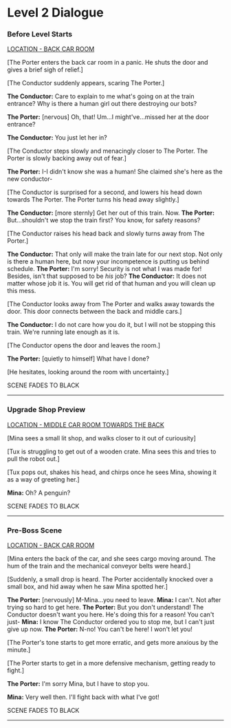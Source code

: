 # Level 2 Dialogue

### Before Level Starts
<u>LOCATION - BACK CAR ROOM</u>

[The Porter enters the back car room in a panic. He shuts the door and gives a brief sigh of relief.]

[The Conductor suddenly appears, scaring The Porter.]

**The Conductor:** Care to explain to me what's going on at the train entrance? Why is there a human girl out there destroying our bots?

**The Porter:** [nervous] Oh, that! Um...I might've...missed her at the door entrance?

**The Conductor:** You just let her in?

[The Conductor steps slowly and menacingly closer to The Porter. The Porter is slowly backing away out of fear.]

**The Porter:** I-I didn't know she was a human! She claimed she's here as the new conductor-

[The Conductor is surprised for a second, and lowers his head down towards The Porter. The Porter turns his head away slightly.]

**The Conductor:** [more sternly] Get her out of this train. Now.
**The Porter:** But...shouldn't we stop the train first? You know, for safety reasons?

[The Conductor raises his head back and slowly turns away from The Porter.]

**The Conductor:** That only will make the train late for our next stop. Not only is there a human here, but now your incompetence is putting us behind schedule.
**The Porter:** I'm sorry! Security is not what I was made for! Besides, isn't that supposed to be *his* job?
**The Conductor:** It does not matter whose job it is. You will get rid of that human and you will clean up this mess.

[The Conductor looks away from The Porter and walks away towards the door. This door connects between the back and middle cars.]

**The Conductor:** I do not care how you do it, but I will not be stopping this train. We're running late enough as it is.

[The Conductor opens the door and leaves the room.]

**The Porter:** [quietly to himself] What have I done?

[He hesitates, looking around the room with uncertainty.]

SCENE FADES TO BLACK

---

### Upgrade Shop Preview
<u>LOCATION - MIDDLE CAR ROOM TOWARDS THE BACK</u>

[Mina sees a small lit shop, and walks closer to it out of curiousity]

[Tux is struggling to get out of a wooden crate. Mina sees this and tries to pull the robot out.]

[Tux pops out, shakes his head, and chirps once he sees Mina, showing it as a way of greeting her.]

**Mina:** Oh? A penguin?

SCENE FADES TO BLACK

---

### Pre-Boss Scene
<u>LOCATION - BACK CAR ROOM</u>

[Mina enters the back of the car, and she sees cargo moving around. The hum of the train and the mechanical conveyor belts were heard.]

[Suddenly, a small drop is heard. The Porter accidentally knocked over a small box, and hid away when he saw Mina spotted her.]

**The Porter:** [nervously] M-Mina...you need to leave.
**Mina:** I can't. Not after trying so hard to get here.
**The Porter:** But you don't understand! The Conductor doesn't want you here. He's doing this for a reason! You can't just-
**Mina:** I know The Conductor ordered you to stop me, but I can't just give up now.
**The Porter:** N-no! You can't be here! I won't let you!

[The Porter's tone starts to get more erratic, and gets more anxious by the minute.]

[The Porter starts to get in a more defensive mechanism, getting ready to fight.]

**The Porter:** I'm sorry Mina, but I have to stop you.

**Mina:** Very well then. I'll fight back with what I've got!

SCENE FADES TO BLACK

---


